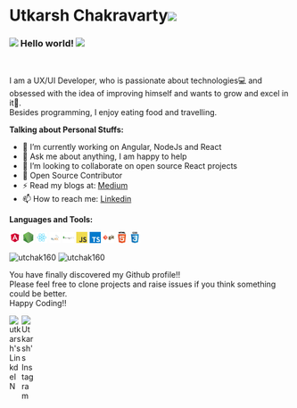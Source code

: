 # Utkarsh Chakravarty<img src="https://github.com/TheDudeThatCode/TheDudeThatCode/blob/master/Assets/Developer.gif" width="80px">

### <img src="https://github.com/TheDudeThatCode/TheDudeThatCode/blob/master/Assets/Hi.gif" width="29px"> Hello world!&nbsp;<img src="https://github.com/TheDudeThatCode/TheDudeThatCode/blob/master/Assets/Earth.gif" width="24px">

<br />

I am a UX/UI Developer, who is passionate about technologies💻 and obsessed with the idea of improving himself and wants to grow and excel in it🚀.
<br/>
Besides programming, I enjoy eating food and travelling.


**Talking about Personal Stuffs:**
- 🔭 I’m currently working on Angular, NodeJs and React 
- 💬 Ask me about anything, I am happy to help
- 👯 I’m looking to collaborate on open source React projects
- 💫  Open Source Contributor
- ⚡️ Read my blogs at: [Medium](https://medium.com/@chakravartyutkarsh)
- 📫 How to reach me: [Linkedin](https://www.linkedin.com/in/utchak160)

**Languages and Tools:**  

<code><img height="20" src="https://raw.githubusercontent.com/github/explore/80688e429a7d4ef2fca1e82350fe8e3517d3494d/topics/angular/angular.png"></code>
<code><img height="20" src="https://raw.githubusercontent.com/github/explore/80688e429a7d4ef2fca1e82350fe8e3517d3494d/topics/nodejs/nodejs.png"></code>
<code><img height="20" src="https://raw.githubusercontent.com/github/explore/80688e429a7d4ef2fca1e82350fe8e3517d3494d/topics/react/react.png"></code>
<code><img height="20" src="https://raw.githubusercontent.com/github/explore/80688e429a7d4ef2fca1e82350fe8e3517d3494d/topics/mysql/mysql.png"></code>
<code><img height="20" src="https://raw.githubusercontent.com/github/explore/80688e429a7d4ef2fca1e82350fe8e3517d3494d/topics/mongodb/mongodb.png"></code>
<code><img height="20" src="https://raw.githubusercontent.com/github/explore/80688e429a7d4ef2fca1e82350fe8e3517d3494d/topics/javascript/javascript.png"></code>
<code><img height="20" src="https://raw.githubusercontent.com/github/explore/80688e429a7d4ef2fca1e82350fe8e3517d3494d/topics/typescript/typescript.png"></code>
<code><img height="20" src="https://raw.githubusercontent.com/github/explore/80688e429a7d4ef2fca1e82350fe8e3517d3494d/topics/git/git.png"></code>
<code><img height="20" src="https://raw.githubusercontent.com/github/explore/80688e429a7d4ef2fca1e82350fe8e3517d3494d/topics/html/html.png"></code>
<code><img height="20" src="https://raw.githubusercontent.com/github/explore/5c058a388828bb5fde0bcafd4bc867b5bb3f26f3/topics/css/css.png"></code>

<img src="https://github-readme-stats.vercel.app/api?username=utchak160&show_icons=true&title_color=fff&icon_color=ffffff&text_color=9f9f9f&bg_color=151515&include_all_commits=false&count_private=true&hide=issues" alt="utchak160" />


<img src="https://github-readme-stats.vercel.app/api/top-langs/?username=utchak160&layout=compact&theme=dark&show_all_langs=true" alt="utchak160" />

You have finally discovered my Github profile!!
<br/>
Please feel free to clone projects and raise issues if you think something could be better.
<br/>
Happy Coding!!


<a href="https://www.linkedin.com/in/utchak160/">
  <img align="left" alt="utkarsh's LinkdeIN" width="22px" src="https://cdn.jsdelivr.net/npm/simple-icons@v3/icons/linkedin.svg" />
</a>
<a href="https://www.instagram.com/_foxy__mister_/">
  <img align="left" alt="Utkarsh's Instagram" width="22px" src="https://cdn.jsdelivr.net/npm/simple-icons@v3/icons/instagram.svg" />
</a>
